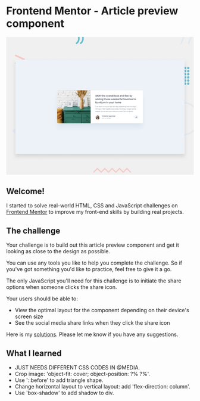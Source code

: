 # Frontend Mentor - Article preview component

![Design preview for the Article preview component coding challenge](./design/desktop-preview.jpg)

## Welcome!

I started to solve real-world HTML, CSS and JavaScript challenges on [Frontend Mentor](https://www.frontendmentor.io) to improve my front-end skills by building real projects.

## The challenge

Your challenge is to build out this article preview component and get it looking as close to the design as possible.

You can use any tools you like to help you complete the challenge. So if you've got something you'd like to practice, feel free to give it a go.

The only JavaScript you'll need for this challenge is to initiate the share options when someone clicks the share icon.

Your users should be able to: 

- View the optimal layout for the component depending on their device's screen size
- See the social media share links when they click the share icon

Here is my [solutions](https://article-preview-component-master-theta.vercel.app/). Please let me know if you have any suggestions.

## What I learned

- JUST NEEDS DIFFERENT CSS CODES IN @MEDIA.
- Crop image: 'object-fit: cover; object-position: ?% ?%'.
- Use '::before' to add triangle shape.
- Change horizontal layout to vertical layout: add 'flex-direction: column'.
- Use 'box-shadow' to add shadow to div.
